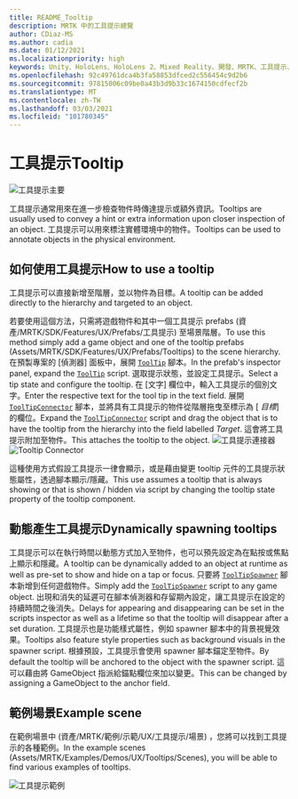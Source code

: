 ```yaml
---
title: README_Tooltip
description: MRTK 中的工具提示總覽
author: CDiaz-MS
ms.author: cadia
ms.date: 01/12/2021
ms.localizationpriority: high
keywords: Unity、HoloLens、HoloLens 2、Mixed Reality、開發、MRTK、工具提示、
ms.openlocfilehash: 92c49761dca4b3fa58853dfced2c556454c9d2b6
ms.sourcegitcommit: 97815006c09be0a43b3d9b33c1674150cdfecf2b
ms.translationtype: MT
ms.contentlocale: zh-TW
ms.lasthandoff: 03/03/2021
ms.locfileid: "101780345"
---
```

# <a name="tooltip"></a><span data-ttu-id="8ffe0-104">工具提示</span><span class="sxs-lookup"><span data-stu-id="8ffe0-104">Tooltip</span></span>

![工具提示主要](Images/Tooltip/MRTK_Tooltip_Main.png)

<span data-ttu-id="8ffe0-106">工具提示通常用來在進一步檢查物件時傳達提示或額外資訊。</span><span class="sxs-lookup"><span data-stu-id="8ffe0-106">Tooltips are usually used to convey a hint or extra information upon closer inspection of an object.</span></span> <span data-ttu-id="8ffe0-107">工具提示可以用來標注實體環境中的物件。</span><span class="sxs-lookup"><span data-stu-id="8ffe0-107">Tooltips can be used to annotate objects in the physical environment.</span></span>

## <a name="how-to-use-a-tooltip"></a><span data-ttu-id="8ffe0-108">如何使用工具提示</span><span class="sxs-lookup"><span data-stu-id="8ffe0-108">How to use a tooltip</span></span>

<span data-ttu-id="8ffe0-109">工具提示可以直接新增至階層，並以物件為目標。</span><span class="sxs-lookup"><span data-stu-id="8ffe0-109">A tooltip can be added directly to the hierarchy and targeted to an object.</span></span>

<span data-ttu-id="8ffe0-110">若要使用這個方法，只需將遊戲物件和其中一個工具提示 prefabs (資產/MRTK/SDK/Features/UX/Prefabs/工具提示) 至場景階層。</span><span class="sxs-lookup"><span data-stu-id="8ffe0-110">To use this method simply add a game object and one of the tooltip prefabs (Assets/MRTK/SDK/Features/UX/Prefabs/Tooltips) to the scene hierarchy.</span></span> <span data-ttu-id="8ffe0-111">在預製專案的 [偵測器] 面板中，展開 [`ToolTip`](xref:Microsoft.MixedReality.Toolkit.UI.ToolTip) 腳本。</span><span class="sxs-lookup"><span data-stu-id="8ffe0-111">In the prefab's inspector panel, expand the [`ToolTip`](xref:Microsoft.MixedReality.Toolkit.UI.ToolTip) script.</span></span> <span data-ttu-id="8ffe0-112">選取提示狀態，並設定工具提示。</span><span class="sxs-lookup"><span data-stu-id="8ffe0-112">Select a tip state and configure the tooltip.</span></span>  <span data-ttu-id="8ffe0-113">在 [文字] 欄位中，輸入工具提示的個別文字。</span><span class="sxs-lookup"><span data-stu-id="8ffe0-113">Enter the respective text for the tool tip in the text field.</span></span> <span data-ttu-id="8ffe0-114">展開 [`ToolTipConnector`](xref:Microsoft.MixedReality.Toolkit.UI.ToolTipConnector) 腳本，並將具有工具提示的物件從階層拖曳至標示為 [ *目標*] 的欄位。</span><span class="sxs-lookup"><span data-stu-id="8ffe0-114">Expand the [`ToolTipConnector`](xref:Microsoft.MixedReality.Toolkit.UI.ToolTipConnector) script and drag the object that is to have the tooltip from the hierarchy into the field labelled *Target*.</span></span> <span data-ttu-id="8ffe0-115">這會將工具提示附加至物件。</span><span class="sxs-lookup"><span data-stu-id="8ffe0-115">This attaches the tooltip to the object.</span></span>
<span data-ttu-id="8ffe0-116">![工具提示連接器](Images/Tooltip/MRTK_Tooltip_Connector.png)</span><span class="sxs-lookup"><span data-stu-id="8ffe0-116">![Tooltip Connector](Images/Tooltip/MRTK_Tooltip_Connector.png)</span></span>

<span data-ttu-id="8ffe0-117">這種使用方式假設工具提示一律會顯示，或是藉由變更 tooltip 元件的工具提示狀態屬性，透過腳本顯示/隱藏。</span><span class="sxs-lookup"><span data-stu-id="8ffe0-117">This use assumes a tooltip that is always showing or that is shown / hidden via script by changing the tooltip state property of the tooltip component.</span></span>

## <a name="dynamically-spawning-tooltips"></a><span data-ttu-id="8ffe0-118">動態產生工具提示</span><span class="sxs-lookup"><span data-stu-id="8ffe0-118">Dynamically spawning tooltips</span></span>

<span data-ttu-id="8ffe0-119">工具提示可以在執行時間以動態方式加入至物件，也可以預先設定為在點按或焦點上顯示和隱藏。</span><span class="sxs-lookup"><span data-stu-id="8ffe0-119">A tooltip can be dynamically added to an object at runtime as well as pre-set to show and hide on a tap or focus.</span></span> <span data-ttu-id="8ffe0-120">只要將 [`ToolTipSpawner`](xref:Microsoft.MixedReality.Toolkit.UI.ToolTipSpawner) 腳本新增到任何遊戲物件。</span><span class="sxs-lookup"><span data-stu-id="8ffe0-120">Simply add the [`ToolTipSpawner`](xref:Microsoft.MixedReality.Toolkit.UI.ToolTipSpawner) script to any game object.</span></span> <span data-ttu-id="8ffe0-121">出現和消失的延遲可在腳本偵測器和存留期內設定，讓工具提示在設定的持續時間之後消失。</span><span class="sxs-lookup"><span data-stu-id="8ffe0-121">Delays for appearing and disappearing can be set in the scripts inspector as well as a lifetime so that the tooltip will disappear after a set duration.</span></span> <span data-ttu-id="8ffe0-122">工具提示也是功能樣式屬性，例如 spawner 腳本中的背景視覺效果。</span><span class="sxs-lookup"><span data-stu-id="8ffe0-122">Tooltips also feature style properties such as background visuals in the spawner script.</span></span> <span data-ttu-id="8ffe0-123">根據預設，工具提示會使用 spawner 腳本錨定至物件。</span><span class="sxs-lookup"><span data-stu-id="8ffe0-123">By default the tooltip will be anchored to the object with the spawner script.</span></span> <span data-ttu-id="8ffe0-124">這可以藉由將 GameObject 指派給錨點欄位來加以變更。</span><span class="sxs-lookup"><span data-stu-id="8ffe0-124">This can be changed by assigning a GameObject to the anchor field.</span></span>

## <a name="example-scene"></a><span data-ttu-id="8ffe0-125">範例場景</span><span class="sxs-lookup"><span data-stu-id="8ffe0-125">Example scene</span></span>

<span data-ttu-id="8ffe0-126">在範例場景中 (資產/MRTK/範例/示範/UX/工具提示/場景) ，您將可以找到工具提示的各種範例。</span><span class="sxs-lookup"><span data-stu-id="8ffe0-126">In the example scenes (Assets/MRTK/Examples/Demos/UX/Tooltips/Scenes), you will be able to find various examples of tooltips.</span></span>

![工具提示範例](Images/Tooltip/MRTK_Tooltip_Examples.png)
